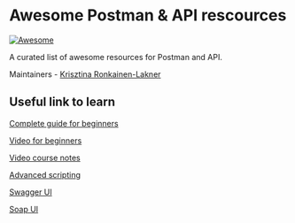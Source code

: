 # Awesome Postman & API rescources

[![Awesome](https://awesome.re/badge.svg)](https://awesome.re)

A curated list of awesome resources for Postman and API.

Maintainers - [Krisztina Ronkainen-Lakner](https://github.com/krisztipely)

## Useful link to learn

[Complete guide for beginners](https://www.softwaretestinghelp.com/api-testing-tutorial/)

[Video for beginners](https://www.youtube.com/watch?v=VywxIQ2ZXw4)

[Video course notes](https://github.com/vdespa/introduction-to-postman-course/blob/main/course-notes.md)

[Advanced scripting](https://www.softwaretestinghelp.com/postman-advanced-scripting/ )

[Swagger UI](https://swagger.io/tools/swagger-ui/)

[Soap UI](https://www.guru99.com/soapui-tutorial.html)

